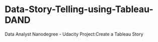 # Data-Story-Telling-using-Tableau-DAND
Data Analyst Nanodegree - Udacity
Project:Create a Tableau Story 
